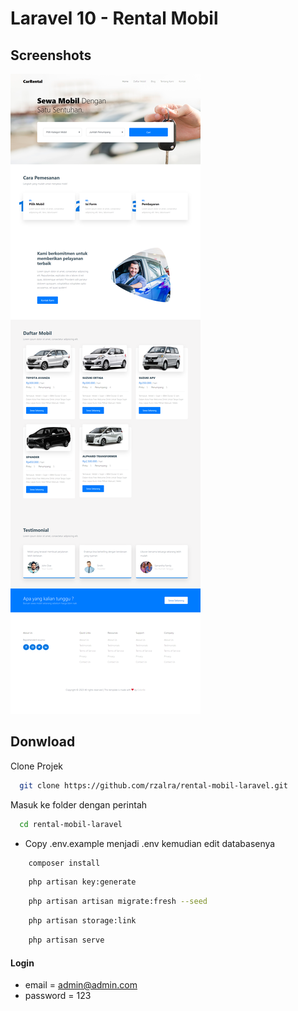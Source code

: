 # Laravel 10 - Rental Mobil

## Screenshots

![preview img](/preview.png)

## Donwload

Clone Projek

```bash
  git clone https://github.com/rzalra/rental-mobil-laravel.git
```

Masuk ke folder dengan perintah

```bash
  cd rental-mobil-laravel
```

-   Copy .env.example menjadi .env kemudian edit databasenya

```bash
    composer install
```

```bash
    php artisan key:generate
```

```bash
    php artisan artisan migrate:fresh --seed
```

```bash
    php artisan storage:link
```

```bash
    php artisan serve
```

#### Login

-   email = admin@admin.com
-   password = 123
